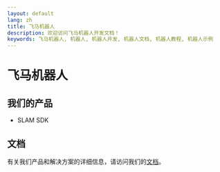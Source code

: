 ```yaml
---
layout: default
lang: zh
title: 飞马机器人
description: 欢迎访问飞马机器人开发文档！
keywords: 飞马机器人, 机器人, 机器人开发, 机器人文档, 机器人教程, 机器人示例
---
```


# 飞马机器人

## 我们的产品

- SLAM SDK

## 文档

有关我们产品和解决方案的详细信息，请访问我们的[文档](slam/)。